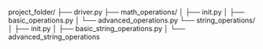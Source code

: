 project_folder/
├── driver.py
├── math_operations/
│ ├── init.py
│ ├── basic_operations.py
│ └── advanced_operations.py
└── string_operations/
│ ├── init.py
│ ├── basic_string_operations.py
│ └── advanced_string_operations